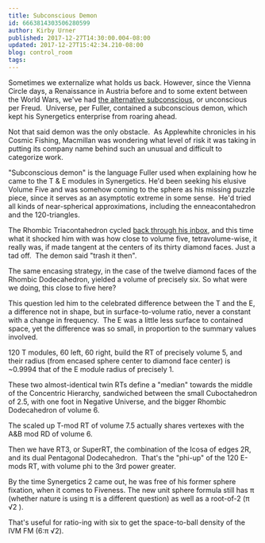 ```yaml
---
title: Subconscious Demon
id: 6663814303506280599
author: Kirby Urner
published: 2017-12-27T14:30:00.004-08:00
updated: 2017-12-27T15:42:34.210-08:00
blog: control_room
tags: 
---
```


Sometimes we externalize what holds us back. However, since the Vienna Circle days, a Renaissance in Austria before and to some extent between the World Wars, we've had [the alternative subconscious](http://controlroom.blogspot.com/2014/10/red-book-not-maos.html), or unconscious per Freud.  Universe, per Fuller, contained a subconscious demon, which kept his Synergetics enterprise from roaring ahead.

Not that said demon was the only obstacle.  As Applewhite chronicles in his Cosmic Fishing, Macmillan was wondering what level of risk it was taking in putting its company name behind such an unusual and difficult to categorize work.

"Subconscious demon" is the language Fuller used when explaining how he came to the T & E modules in Synergetics. He'd been seeking his elusive Volume Five and was somehow coming to the sphere as his missing puzzle piece, since it serves as an asymptotic extreme in some sense.  He'd tried all kinds of near-spherical approximations, including the enneacontahedron and the 120-triangles.

The Rhombic Triacontahedron cycled [back through his inbox](http://www.rwgrayprojects.com/synergetics/s09/figs/f86504.html), and this time what it shocked him with was how close to volume five, tetravolume-wise, it really was, if made tangent at the centers of its thirty diamond faces. Just a tad off.  The demon said "trash it then".

The same encasing strategy, in the case of the twelve diamond faces of the Rhombic Dodecahedron, yielded a volume of precisely six. So what were we doing, this close to five here?

This question led him to the celebrated difference between the T and the E, a difference not in shape, but in surface-to-volume ratio, never a constant with a change in frequency.  The E was a little less surface to contained space, yet the difference was so small, in proportion to the summary values involved.

120 T modules, 60 left, 60 right, build the RT of precisely volume 5, and their radius (from encased sphere center to diamond face center) is ~0.9994 that of the E module radius of precisely 1.

These two almost-identical twin RTs define a "median" towards the middle of the Concentric Hierarchy, sandwiched between the small Cuboctahedron of 2.5, with one foot in Negative Universe, and the bigger Rhombic Dodecahedron of volume 6.

The scaled up T-mod RT of volume 7.5 actually shares vertexes with the A&B mod RD of volume 6.

Then we have RT3, or SuperRT, the combination of the Icosa of edges 2R, and its dual Pentagonal Dodecahedron.  That's the "phi-up" of the 120 E-mods RT, with volume phi to the 3rd power greater.

By the time Synergetics 2 came out, he was free of his former sphere fixation, when it comes to Fiveness.  The new unit sphere formula still has π  (whether nature is using π  is a different question) as well as a root-of-2 (π √2   ).

That's useful for ratio-ing with six to get the space-to-ball density of the IVM FM (6:π √2).

[](https://www.flickr.com/photos/kirbyurner/14887035886)